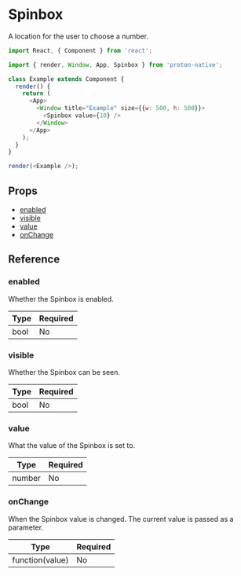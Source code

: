 # Spinbox

A location for the user to choose a number.

```javascript
import React, { Component } from 'react';

import { render, Window, App, Spinbox } from 'proton-native';

class Example extends Component {
  render() {
    return (
      <App>
        <Window title="Example" size={{w: 500, h: 500}}>
          <Spinbox value={10} />
        </Window>
      </App>
    );
  }
}

render(<Example />);
```

## Props

- [enabled](#enabled)
- [visible](#visible)
- [value](#value)
- [onChange](#onChange)

## Reference

### enabled

Whether the Spinbox is enabled.

| **Type** | **Required** |
| --- | --- |
| bool | No |

### visible

Whether the Spinbox can be seen.

| **Type** | **Required** |
| --- | --- |
| bool | No |

### value

What the value of the Spinbox is set to.

| **Type** | **Required** |
| --- | --- |
| number | No |

### onChange

When the Spinbox value is changed. The current value is passed as a parameter.

| **Type** | **Required** |
| --- | --- |
| function(value) | No |
